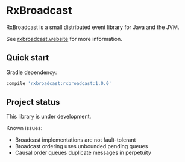 RxBroadcast
===========

RxBroadcast is a small distributed event library for Java and the JVM.

See [rxbroadcast.website](http://rxbroadcast.website) for more information.

Quick start
-----------

Gradle dependency:

```groovy
compile 'rxbroadcast:rxbroadcast:1.0.0'
```

Project status
--------------

This library is under development.

Known issues:

- Broadcast implementations are not fault-tolerant
- Broadcast ordering uses unbounded pending queues
- Causal order queues duplicate messages in perpetuity
